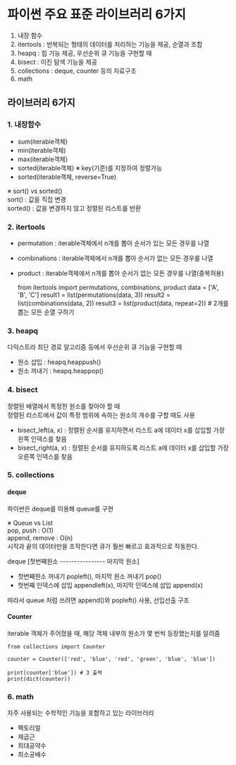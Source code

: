 # 파이썬 주요 표준 라이브러리 6가지
1. 내장 함수
2. itertools : 반복되는 형태의 데이터를 처리하는 기능을 제공, 순열과 조합
3. heapq : 힙 기능 제공, 우선순위 큐 기능을 구현할 때
4. bisect : 이진 탐색 기능을 제공
5. collections : deque, counter 등의 자료구조
6. math

## 라이브러리 6가지

### 1. 내장함수 
- sum(iterable객체)  
- min(iterable객체)  
- max(iterable객체)  
- sorted(iterable객체) ※ key(기준)를 지정하여 정렬가능  
- sorted(iterable객체, reverse=True)  

※ sort() vs sorted()  
sort() : 값을 직접 변경  
sorted() : 값을 변경하지 않고 정렬된 리스트를 반환  

### 2. itertools
- permutation : iterable객체에서 n개를 뽑아 순서가 있는 모든 경우를 나열  
- combinations : iterable객체에서 n개를 뽑아 순서가 없는 모든 경우를 나열  
- product : iterable객체에서 n개를 뽑아 순서가 없는 모든 경우를 나열(중복허용)  

    from itertools import permutations, combinations, product
    data = ['A', 'B', 'C']
    result1 = list(permutations(data, 3))
    result2 = list(combinations(data, 2))
    result3 = list(product(data, repeat=2)) # 2개를 뽑는 모든 순열 구하기 

### 3. heapq
다익스트라 최단 경로 알고리즘 등에서 우선순위 큐 기능을 구현할 때
- 원소 삽입 : heapq.heappush()
- 원소 꺼내기 : heapq.heappop()

### 4. bisect
정렬된 배열에서 특정한 원소를 찾아야 할 때  
정렬된 리스트에서 값이 특정 범위에 속하는 원소의 개수를 구할 때도 사용  
- bisect_left(a, x) : 정렬된 순서를 유지하면서 리스트 a에 데이터 x를 삽입할 가장 왼쪽 인덱스를 찾음
- bisect_right(a, x) : 정렬된 순서를 유지하도록 리스트 a에 데이터 x를 삽입할 가장 오른쪽 인덱스를 찾음

### 5. collections
#### deque
파이썬은 deque를 이용해 queue를 구현  

※ Queue vs List  
pop, push : O(1)  
append, remove : O(n)  
시작과 끝의 데이터만을 조작한다면 큐가 훨씬 빠르고 효과적으로 작동한다.

deque [첫번째원소 ---------------- 마지막 원소]  
- 첫번째원소 꺼내기 popleft(), 마지막 원소 꺼내기 pop()
- 첫번째 인덱스에 삽입 appendleft(x), 마지막 인덱스에 삽입 append(x)

따라서 queue 처럼 쓰려면 append()와 popleft() 사용, 선입선출 구조

#### Counter
iterable 객체가 주어졌을 때, 해당 객체 내부의 원소가 몇 번씩 등장했는지를 알려줌  

    from collections import Counter
    
    counter = Counter(['red', 'blue', 'red', 'green', 'blue', 'blue'])
    
    print(counter['blue']) # 3 출력
    print(dict(counter))

### 6. math
자주 사용되는 수학적인 기능을 포함하고 있는 라이브러리  

- 팩토리얼  
- 제곱근  
- 최대공약수  
- 최소공배수  